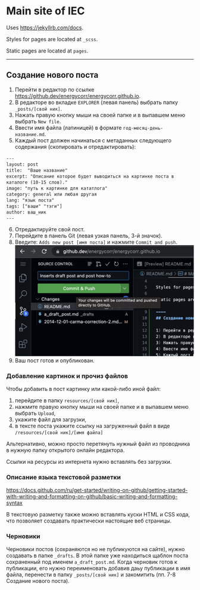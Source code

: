 # Main site of IEC

Uses https://jekyllrb.com/docs.

Styles for pages are located at `_scss`.

Static pages are located at `pages`.

----
## Создание нового поста

1) Перейти в редактор по ссылке https://github.dev/energycorr/energycorr.github.io.
2) В редакторе во вкладке `EXPLORER` (левая панель) выбрать папку `_posts/[свой ник]`.
3) Нажать правую кнопку мыши на своей папке и в выпавшем меню выбрать `New file`.
4) Ввести имя файла (латиницей) в формате `год-месяц-день-название.md`.
5) Каждый пост должен начинаться с метаданных следующего содержания (скопировать и отредактировать):
```
---
layout: post
title:  "Ваше название"
excerpt: "Описание которое будет выводиться на картинке поста в каталоге (10-15 слов)."
image: "путь к картинке для кататлога"
category: general или любая другая
lang: "язык поста"
tags: ["ваши" "тэги"]
author: ваш_ник 
--- 
```
6) Отредактируйте свой пост.
7) Перейдите в панель Git (левая узкая панель, 3-й значок).
8) Введите: `Adds new post [имя поста]` и нажмите `Commit and push`.
![Как сохранить пост](/resources/serg_ey/Post-How-To_1.png)
9) Ваш пост готов и опубликован.

### Добавление картинок и прочиз файлов
Чтобы добавить в пост картинку или какой-либо иной файл:
   1) перейдите в папку `resources/[свой ник]`, 
   2) нажмите правую кнопку мыши на своей папке и в выпавшем меню выбрать `Upload`,
   3) укажите файл для загрузки,
   4) в тексте поста укажите ссылку на загруженный файл в виде `/resources/[свой ник]/[имя файла]`

Альтернативно, можно просто перетянуть нужный файл из проводника в нужную папку открытого онлайн редактора.

Ссылки на ресурсы из интернета нужно вставлять без загрузки.


### Описание языка текстовой разметки
https://docs.github.com/ru/get-started/writing-on-github/getting-started-with-writing-and-formatting-on-github/basic-writing-and-formatting-syntax

В текстовую разметку также можно вставлять куски HTML и СSS кода, что позволяет создавать практически настоящие веб страницы.

### Черновики
Черновики постов (сохраняются но не публикуются на сайте), нужно создавать в папке `_drafts`. В этой папке уже находиться щаблон поста сохраненный под именем `a_draft_post.md`. Когда черновик готов к публикации, его нужно переименовать добавив даьу публикации в имя файла, перенести в папку `_posts/[свой ник]` и закомитить (пп. 7-8 Создание нового поста).
